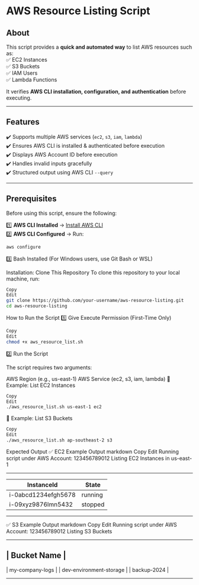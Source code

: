 # AWS Resource Listing Script

## About

This script provides a **quick and automated way** to list AWS resources such as:  
✅ EC2 Instances  
✅ S3 Buckets  
✅ IAM Users  
✅ Lambda Functions

It verifies **AWS CLI installation, configuration, and authentication** before executing.

---

## Features

✔️ Supports multiple AWS services (`ec2`, `s3`, `iam`, `lambda`)  
✔️ Ensures AWS CLI is installed & authenticated before execution  
✔️ Displays AWS Account ID before execution  
✔️ Handles invalid inputs gracefully  
✔️ Structured output using AWS CLI `--query`

---

## Prerequisites

Before using this script, ensure the following:

1️⃣ **AWS CLI Installed** → [Install AWS CLI](https://aws.amazon.com/cli/)  
2️⃣ **AWS CLI Configured** → Run:

```sh
aws configure
```

3️⃣ Bash Installed (For Windows users, use Git Bash or WSL)

Installation: Clone This Repository
To clone this repository to your local machine, run:

```sh
Copy
Edit
git clone https://github.com/your-username/aws-resource-listing.git
cd aws-resource-listing
```

How to Run the Script
1️⃣ Give Execute Permission (First-Time Only)

```sh
Copy
Edit
chmod +x aws_resource_list.sh
```

2️⃣ Run the Script

The script requires two arguments:

AWS Region (e.g., us-east-1)
AWS Service (ec2, s3, iam, lambda)
🔹 Example: List EC2 Instances

```sh
Copy
Edit
./aws_resource_list.sh us-east-1 ec2
```

🔹 Example: List S3 Buckets

```sh
Copy
Edit
./aws_resource_list.sh ap-southeast-2 s3
```

Expected Output
✅ EC2 Example Output
markdown
Copy
Edit
Running script under AWS Account: 123456789012
Listing EC2 Instances in us-east-1

---

| InstanceId          | State   |
| ------------------- | ------- |
| i-0abcd1234efgh5678 | running |
| i-09xyz9876lmn5432  | stopped |

---

✅ S3 Example Output
markdown
Copy
Edit
Running script under AWS Account: 123456789012
Listing S3 Buckets

---

## | Bucket Name |

| my-company-logs |
| dev-environment-storage |
| backup-2024 |

---

